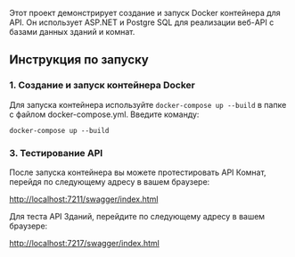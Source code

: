 <body>
    <div class="container">
        <p>Этот проект демонстрирует создание и запуск Docker контейнера для API. Он использует ASP.NET и Postgre SQL для реализации веб-API с базами данных зданий и комнат.</p>
        <h2>Инструкция по запуску</h2>
        <h3>1. Создание и запуск контейнера Docker</h3>
        <p>Для запуска контейнера используйте <code>docker-compose up --build</code> в папке с файлом docker-compose.yml. Введите команду:</p>
        <pre><code>docker-compose up --build</code></pre>
        <h3>3. Тестирование API</h3>
        <p>После запуска контейнера вы можете протестировать API Комнат, перейдя по следующему адресу в вашем браузере:</p>
        <p><a href="http://localhost:7211/swagger/index.html" target="_blank">http://localhost:7211/swagger/index.html</a></p>
        <p>Для теста API Зданий, перейдите по следующему адресу в вашем браузере:</p>
        <p><a href="http://localhost:7217/swagger/index.html" target="_blank">http://localhost:7217/swagger/index.html</a></p>
</body>
